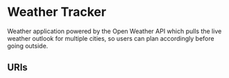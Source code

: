 # Weather Tracker 
Weather application powered by the Open Weather API which pulls the live weather outlook for multiple cities, so users can plan accordingly before going outside.

## URls

